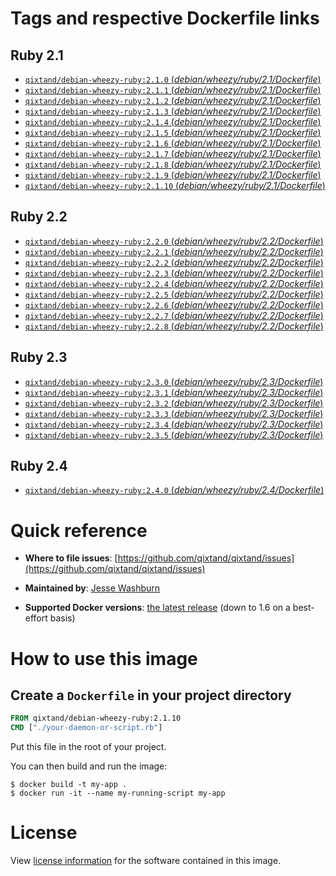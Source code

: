 # Tags and respective Dockerfile links

## Ruby 2.1
- [`qixtand/debian-wheezy-ruby:2.1.0` (*debian/wheezy/ruby/2.1/Dockerfile*)](https://github.com/qixtand/qixtand/blob/b35da83641a48b1afd7ae4d525daef7dd189e10c/ruby/2.1/debian/wheezy/Dockerfile)
- [`qixtand/debian-wheezy-ruby:2.1.1` (*debian/wheezy/ruby/2.1/Dockerfile*)](https://github.com/qixtand/qixtand/blob/0d9d63b4b2aedf815345cbfafdf0efe756f77664/ruby/2.1/debian/wheezy/Dockerfile)
- [`qixtand/debian-wheezy-ruby:2.1.2` (*debian/wheezy/ruby/2.1/Dockerfile*)](https://github.com/qixtand/qixtand/blob/5518af18d20c1c9f4e20a01011f97cf66a844c28/ruby/2.1/debian/wheezy/Dockerfile)
- [`qixtand/debian-wheezy-ruby:2.1.3` (*debian/wheezy/ruby/2.1/Dockerfile*)](https://github.com/qixtand/qixtand/blob/f38db22e7a4b7913184e15d11712420957fee036/ruby/2.1/debian/wheezy/Dockerfile)
- [`qixtand/debian-wheezy-ruby:2.1.4` (*debian/wheezy/ruby/2.1/Dockerfile*)](https://github.com/qixtand/qixtand/blob/a4ffc5631678ec7d1e28077bcb0592dabcc467b7/ruby/2.1/debian/wheezy/Dockerfile)
- [`qixtand/debian-wheezy-ruby:2.1.5` (*debian/wheezy/ruby/2.1/Dockerfile*)](https://github.com/qixtand/qixtand/blob/7d6ee26dbde92b5ff925383542992e10b543462b/ruby/2.1/debian/wheezy/Dockerfile)
- [`qixtand/debian-wheezy-ruby:2.1.6` (*debian/wheezy/ruby/2.1/Dockerfile*)](https://github.com/qixtand/qixtand/blob/b86b9034cf4d50f44ec5dbbff4f1b4136ceff6d5/ruby/2.1/debian/wheezy/Dockerfile)
- [`qixtand/debian-wheezy-ruby:2.1.7` (*debian/wheezy/ruby/2.1/Dockerfile*)](https://github.com/qixtand/qixtand/blob/5bed2c58e6e0c2728c7284a070740550c700484b/ruby/2.1/debian/wheezy/Dockerfile)
- [`qixtand/debian-wheezy-ruby:2.1.8` (*debian/wheezy/ruby/2.1/Dockerfile*)](https://github.com/qixtand/qixtand/blob/53dadbed05586a8137720a21bdf8116ab635ae41/ruby/2.1/debian/wheezy/Dockerfile)
- [`qixtand/debian-wheezy-ruby:2.1.9` (*debian/wheezy/ruby/2.1/Dockerfile*)](https://github.com/qixtand/qixtand/blob/b953fbeedcf3f440f6755e33dbcdf6527af62f9a/ruby/2.1/debian/wheezy/Dockerfile)
- [`qixtand/debian-wheezy-ruby:2.1.10` (*debian/wheezy/ruby/2.1/Dockerfile*)](https://github.com/qixtand/qixtand/blob/f44aa713bc647d629d37c6a281cb22da0c765841/ruby/2.1/debian/wheezy/Dockerfile)

## Ruby 2.2
- [`qixtand/debian-wheezy-ruby:2.2.0` (*debian/wheezy/ruby/2.2/Dockerfile*)](https://github.com/qixtand/qixtand/blob/c52e9ee5de3a51a63226704d35a46f317e3aa3d2/ruby/2.2/debian/wheezy/Dockerfile)
- [`qixtand/debian-wheezy-ruby:2.2.1` (*debian/wheezy/ruby/2.2/Dockerfile*)](https://github.com/qixtand/qixtand/blob/9a6ecd1cc0bc0702bd9f04a689485696fc96a2b2/ruby/2.2/debian/wheezy/Dockerfile)
- [`qixtand/debian-wheezy-ruby:2.2.2` (*debian/wheezy/ruby/2.2/Dockerfile*)](https://github.com/qixtand/qixtand/blob/454f39ba4e870aea36ebfa8d2648dc5b419d569f/ruby/2.2/debian/wheezy/Dockerfile)
- [`qixtand/debian-wheezy-ruby:2.2.3` (*debian/wheezy/ruby/2.2/Dockerfile*)](https://github.com/qixtand/qixtand/blob/189ffe51df7b2c013c3ca212171485c0c73ba4ac/ruby/2.2/debian/wheezy/Dockerfile)
- [`qixtand/debian-wheezy-ruby:2.2.4` (*debian/wheezy/ruby/2.2/Dockerfile*)](https://github.com/qixtand/qixtand/blob/c7340101467cb52869d29335b97bde432e0754f5/ruby/2.2/debian/wheezy/Dockerfile)
- [`qixtand/debian-wheezy-ruby:2.2.5` (*debian/wheezy/ruby/2.2/Dockerfile*)](https://github.com/qixtand/qixtand/blob/1a281a748851dd9762ffaf47fe05054fcaf2471b/ruby/2.2/debian/wheezy/Dockerfile)
- [`qixtand/debian-wheezy-ruby:2.2.6` (*debian/wheezy/ruby/2.2/Dockerfile*)](https://github.com/qixtand/qixtand/blob/ba41191e04aaa915e65b3b68a1c788f1eb06e130/ruby/2.2/debian/wheezy/Dockerfile)
- [`qixtand/debian-wheezy-ruby:2.2.7` (*debian/wheezy/ruby/2.2/Dockerfile*)](https://github.com/qixtand/qixtand/blob/cb4300c79235553aa3432d11178538f8ff905989/ruby/2.2/debian/wheezy/Dockerfile)
- [`qixtand/debian-wheezy-ruby:2.2.8` (*debian/wheezy/ruby/2.2/Dockerfile*)](https://github.com/qixtand/qixtand/blob/d7342cc3143c2ed9399699c844f6d6ddf4849760/ruby/2.2/debian/wheezy/Dockerfile)

## Ruby 2.3
- [`qixtand/debian-wheezy-ruby:2.3.0` (*debian/wheezy/ruby/2.3/Dockerfile*)](https://github.com/qixtand/qixtand/blob/35b3b6fff806b3d0044dcbdc5db735d8eadd3b57/ruby/2.3/debian/wheezy/Dockerfile)
- [`qixtand/debian-wheezy-ruby:2.3.1` (*debian/wheezy/ruby/2.3/Dockerfile*)](https://github.com/qixtand/qixtand/blob/36ae5d6a8061525d74c13b8e752389537d640dc3/ruby/2.3/debian/wheezy/Dockerfile)
- [`qixtand/debian-wheezy-ruby:2.3.2` (*debian/wheezy/ruby/2.3/Dockerfile*)](https://github.com/qixtand/qixtand/blob/74275cdce443e7bfa8f36786f63afe6e8f5167f7/ruby/2.3/debian/wheezy/Dockerfile)
- [`qixtand/debian-wheezy-ruby:2.3.3` (*debian/wheezy/ruby/2.3/Dockerfile*)](https://github.com/qixtand/qixtand/blob/2e93f2991b3515d46def2aaffa5e6ac29a1293a0/ruby/2.3/debian/wheezy/Dockerfile)
- [`qixtand/debian-wheezy-ruby:2.3.4` (*debian/wheezy/ruby/2.3/Dockerfile*)](https://github.com/qixtand/qixtand/blob/e6009c90da416577e32c9a5973ccee741ee1ab4c/ruby/2.3/debian/wheezy/Dockerfile)
- [`qixtand/debian-wheezy-ruby:2.3.5` (*debian/wheezy/ruby/2.3/Dockerfile*)](https://github.com/qixtand/qixtand/blob/89971f6e7e502b98788d94fe3ac9a31d9b689625/ruby/2.3/debian/wheezy/Dockerfile)

## Ruby 2.4
- [`qixtand/debian-wheezy-ruby:2.4.0` (*debian/wheezy/ruby/2.4/Dockerfile*)](https://github.com/qixtand/qixtand/blob/deca347bb31877d48d2e8b169c10171697f3b1be/ruby/2.4/debian/wheezy/Dockerfile)

# Quick reference
-	**Where to file issues**:
	[https://github.com/qixtand/qixtand/issues](https://github.com/qixtand/qixtand/issues)

-	**Maintained by**:
	[Jesse Washburn](https://github.com/qixtand/qixtand)

-	**Supported Docker versions**:
	[the latest release](https://github.com/docker/docker-ce/releases/latest) (down to 1.6 on a best-effort basis)

# How to use this image

## Create a `Dockerfile` in your project directory

```dockerfile
FROM qixtand/debian-wheezy-ruby:2.1.10
CMD ["./your-daemon-or-script.rb"]
```

Put this file in the root of your project.

You can then build and run the image:

```console
$ docker build -t my-app .
$ docker run -it --name my-running-script my-app
```

# License
View [license information](https://www.ruby-lang.org/en/about/license.txt) for the software contained in this image.
